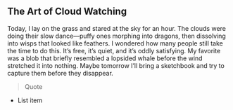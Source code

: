 ## The Art of Cloud Watching

Today, I lay on the grass and stared at the sky for an hour. The clouds were doing their slow dance—puffy ones morphing into dragons, then dissolving into wisps that looked like feathers. I wondered how many people still take the time to do this. It’s free, it’s quiet, and it’s oddly satisfying. My favorite was a blob that briefly resembled a lopsided whale before the wind stretched it into nothing. Maybe tomorrow I’ll bring a sketchbook and try to capture them before they disappear.

> Quote 

- List item 